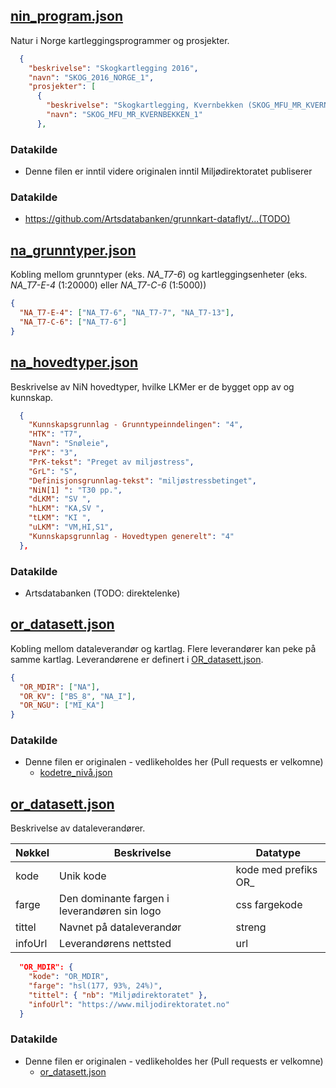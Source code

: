 ## [nin_program.json](nin_program.json)

Natur i Norge kartleggingsprogrammer og prosjekter.

```json
  {
    "beskrivelse": "Skogkartlegging 2016",
    "navn": "SKOG_2016_NORGE_1",
    "prosjekter": [
      {
        "beskrivelse": "Skogkartlegging, Kvernbekken (SKOG_MFU_MR_KVERNBEKKEN_1, Møre Og Romsdal, Miljøfaglig Utredning)",
        "navn": "SKOG_MFU_MR_KVERNBEKKEN_1"
      },
```

### Datakilde

- Denne filen er inntil videre originalen inntil Miljødirektoratet publiserer

### Datakilde

- https://github.com/Artsdatabanken/grunnkart-dataflyt/...(TODO)

## [na_grunntyper.json](na_grunntyper.json)

Kobling mellom grunntyper (eks. _NA_T7-6_) og kartleggingsenheter (eks. _NA_T7-E-4_ (1:20000) eller _NA_T7-C-6_ (1:5000))

```json
{
  "NA_T7-E-4": ["NA_T7-6", "NA_T7-7", "NA_T7-13"],
  "NA_T7-C-6": ["NA_T7-6"]
}
```

## [na_hovedtyper.json](na_hovedtyper.json)

Beskrivelse av NiN hovedtyper, hvilke LKMer er de bygget opp av og kunnskap.

```json
  {
    "Kunnskapsgrunnlag - Grunntypeinndelingen": "4",
    "HTK": "T7",
    "Navn": "Snøleie",
    "PrK": "3",
    "PrK-tekst": "Preget av miljøstress",
    "GrL": "S",
    "Definisjonsgrunnlag-tekst": "miljøstressbetinget",
    "NiN[1] ": "T30 pp.",
    "dLKM": "SV ",
    "hLKM": "KA,SV ",
    "tLKM": "KI ",
    "uLKM": "VM,HI,S1",
    "Kunnskapsgrunnlag - Hovedtypen generelt": "4"
  },
```

### Datakilde

- Artsdatabanken (TODO: direktelenke)

## [or_datasett.json](or_datasett.json)

Kobling mellom dataleverandør og kartlag. Flere leverandører kan peke på samme kartlag. Leverandørene er definert i [OR_datasett.json](OR_datasett.json).

```json
{
  "OR_MDIR": ["NA"],
  "OR_KV": ["BS_8", "NA_I"],
  "OR_NGU": ["MI_KA"]
}
```

### Datakilde

- Denne filen er originalen - vedlikeholdes her (Pull requests er velkomne)
  - [kodetre_nivå.json](kodetre_nivå.json)

## [or_datasett.json](or_datasett.json)

Beskrivelse av dataleverandører.

| Nøkkel  | Beskrivelse                                  | Datatype              |
| ------- | -------------------------------------------- | --------------------- |
| kode    | Unik kode                                    | kode med prefiks OR\_ |
| farge   | Den dominante fargen i leverandøren sin logo | css fargekode         |
| tittel  | Navnet på dataleverandør                     | streng                |
| infoUrl | Leverandørens nettsted                       | url                   |

```json
  "OR_MDIR": {
    "kode": "OR_MDIR",
    "farge": "hsl(177, 93%, 24%)",
    "tittel": { "nb": "Miljødirektoratet" },
    "infoUrl": "https://www.miljodirektoratet.no"
  }
```

### Datakilde

- Denne filen er originalen - vedlikeholdes her (Pull requests er velkomne)
  - [or_datasett.json](or_datasett.json)
